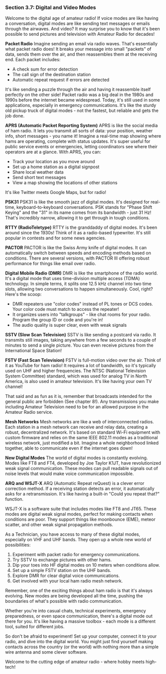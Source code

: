 ### Section 3.7: Digital and Video Modes

Welcome to the digital age of amateur radio! If voice modes are like having a conversation, digital modes are like sending text messages or emails through the airwaves. And video? It may surprise you to know that it's been possible to send pictures and television with Amateur Radio for decades!

**Packet Radio**
Imagine sending an email via radio waves. That's essentially what packet radio does! It breaks your message into small "packets" of data, sends them over the air, and then reassembles them at the receiving end. Each packet includes:
- A check sum for error detection
- The call sign of the destination station
- Automatic repeat request if errors are detected

It's like sending a puzzle through the air and having it reassemble itself perfectly on the other side! Packet radio was a big deal in the 1980s and 1990s before the internet became widespread. Today, it's still used in some applications, especially in emergency communications. It's like the sturdy old pickup truck of digital modes - not the fastest, but reliable and gets the job done.

**APRS (Automatic Packet Reporting System)**
APRS is like the social media of ham radio. It lets you transmit all sorts of data: your position, weather info, short messages - you name it! Imagine a real-time map showing where hams are operating, complete with status updates. It's super useful for public service events or emergencies, letting coordinators see where their operators are at a glance. With APRS, you can:
- Track your location as you move around
- Set up a home station as a digital signpost
- Share local weather data
- Send short text messages
- View a map showing the locations of other stations

It's like Twitter meets Google Maps, but for radio!

**PSK31**
PSK31 is like the smooth jazz of digital modes. It's designed for real-time, keyboard-to-keyboard conversations. PSK stands for "Phase Shift Keying" and the "31" in its name comes from its bandwidth - just 31 Hz! That's incredibly narrow, allowing it to get through in tough conditions.

**RTTY (RadioTeletype)**
RTTY is the granddaddy of digital modes. It's been around since the 1930s! Think of it as a radio-based typewriter. It's still popular in contests and for some news agencies.

**PACTOR**
PACTOR is like the Swiss Army knife of digital modes. It can automatically switch between speeds and encoding methods based on conditions. There are several versions, with PACTOR III offering robust performance for things like email over radio.

**Digital Mobile Radio (DMR)**
DMR is like the smartphone of the radio world. It's a digital mode that uses time-division multiple access (TDMA) technology. In simple terms, it splits one 12.5 kHz channel into two time slots, allowing two conversations to happen simultaneously. Cool, right? Here's the scoop:
- DMR repeaters use "color codes" instead of PL tones or DCS codes. Your color code must match to access the repeater!
- It organizes users into "talkgroups" - like chat rooms for your radio. Program the group ID or code and you're in!
- The audio quality is super clear, even with weak signals

**SSTV (Slow Scan Television)**
SSTV is like sending a postcard via radio. It transmits still images, taking anywhere from a few seconds to a couple of minutes to send a single picture. You can even receive pictures from the International Space Station!

**FSTV (Fast Scan Television)**
FSTV is full-motion video over the air. Think of it as YouTube for ham radio! It requires a lot of bandwidth, so it's typically used on UHF and higher frequencies. The NTSC (National Television System Committee) standard, which was used for analog TV in North America, is also used in amateur television. It's like having your own TV channel!

That said and as fun as it is, remember that broadcasts intended for the general public are forbidden (See chapter 8!). Any transmissions you make including Amateur Television need to be for an allowed purpose in the Amateur Radio service.

**Mesh Networks**
Mesh networks are like a web of interconnected radios. Each station in a mesh network can receive and relay data, creating a robust, decentralized network. It's based on standard Wi-Fi equipment with custom firmware and relies on the same IEEE 802.11 modes as a traditional wireless network, just modified a bit. Imagine a whole neighborhood linked together, able to communicate even if the internet goes down!

**New Digital Modes**
The world of digital modes is constantly evolving. Modes like FT8 and FT4, developed by Joe Taylor K1JT, have revolutionized weak signal communication. These modes can pull readable signals out of noise levels that would make voice communication impossible.

**ARQ and WSJT-X**
ARQ (Automatic Repeat reQuest) is a clever error correction method. If a receiving station detects an error, it automatically asks for a retransmission. It's like having a built-in "Could you repeat that?" function.

WSJT-X is a software suite that includes modes like FT8 and JT65. These modes are digital weak signal modes, perfect for making contacts when conditions are poor. They support things like moonbounce (EME), meteor scatter, and other weak signal propagation methods.

As a Technician, you have access to many of these digital modes, especially on VHF and UHF bands. They open up a whole new world of possibilities:

1. Experiment with packet radio for emergency communications.
2. Try SSTV to exchange pictures with other hams.
3. Dip your toes into HF digital modes on 10 meters when conditions allow.
4. Set up a simple FSTV station on the UHF bands.
5. Explore DMR for clear digital voice communications.
6. Get involved with your local ham radio mesh network.

Remember, one of the exciting things about ham radio is that it's always evolving. New modes are being developed all the time, pushing the boundaries of what's possible with radio communication.

Whether you're into casual chats, technical experiments, emergency preparedness, or even space communication, there's a digital mode out there for you. It's like having a massive toolbox - each mode is a different tool, suited for different jobs.

So don't be afraid to experiment! Set up your computer, connect it to your radio, and dive into the digital world. You might just find yourself making contacts across the country (or the world) with nothing more than a simple wire antenna and some clever software.

Welcome to the cutting edge of amateur radio - where hobby meets high-tech!